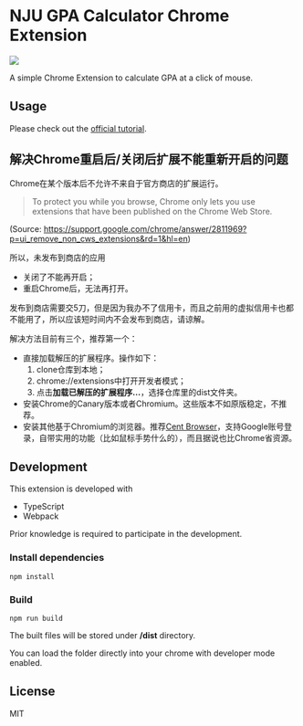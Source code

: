 # NJU GPA Calculator Chrome Extension

[<img src="https://viccrubs.visualstudio.com/_apis/public/build/definitions/24170433-9b66-4e70-a097-76719642fbd6/2/badge"/>](https://viccrubs.visualstudio.com/_apis/public/build/definitions/24170433-9b66-4e70-a097-76719642fbd6/2/badge)

A simple Chrome Extension to calculate GPA at a click of mouse.

## Usage

Please check out the [official tutorial](https://github.com/viccrubs/ChromeNJUGPACalculator/blob/master/TUTORIAL.md).

## 解决Chrome重启后/关闭后扩展不能重新开启的问题

Chrome在某个版本后不允许不来自于官方商店的扩展运行。

>To protect you while you browse, Chrome only lets you use extensions that have been published on the Chrome Web Store.

(Source: https://support.google.com/chrome/answer/2811969?p=ui_remove_non_cws_extensions&rd=1&hl=en)

所以，未发布到商店的应用
- 关闭了不能再开启；
- 重启Chrome后，无法再打开。

发布到商店需要交5刀，但是因为我办不了信用卡，而且之前用的虚拟信用卡也都不能用了，所以应该短时间内不会发布到商店，请谅解。

解决方法目前有三个，推荐第一个：

- 直接加载解压的扩展程序。操作如下：
    1. clone仓库到本地；
    2. chrome://extensions中打开开发者模式；
    3. 点击**加载已解压的扩展程序...**，选择仓库里的dist文件夹。
- 安装Chrome的Canary版本或者Chromium。这些版本不如原版稳定，不推荐。
- 安装其他基于Chromium的浏览器。推荐[Cent Browser](https://www.centbrowser.com/)，支持Google账号登录，自带实用的功能（比如鼠标手势什么的），而且据说也比Chrome省资源。

## Development

This extension is developed with 
- TypeScript
- Webpack

Prior knowledge is required to participate in the development.

### Install dependencies

`npm install`

### Build 

`npm run build`

The built files will be stored under **/dist** directory.

You can load the folder directly into your chrome with developer mode enabled.

## License

MIT
